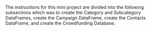 The instructions for this mini project are divided into the following subsections which was to create the Category and Subcategory DataFrames, create the Campaign DataFrame, create the Contacts DataFrame, and create the Crowdfunding Database. 
